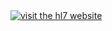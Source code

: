 <!--
================THIS IS FOR THE HL7 LOGO AND URL ===============
-->
<a no-external="true" href="http://www.hl7.org">
<img alt="visit the hl7 website" class="img-responsive project-logo" src="assets/images/hl7-logo.png"/>
</a>
